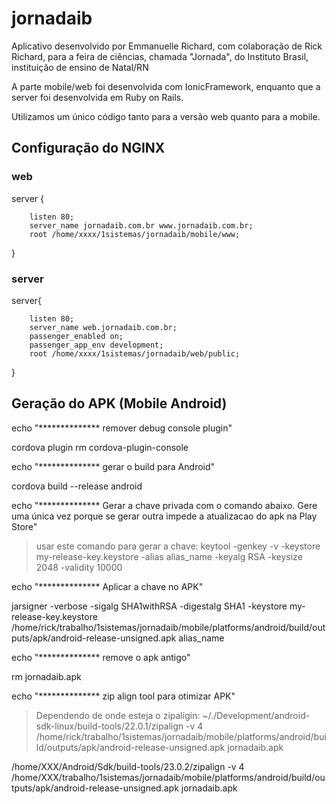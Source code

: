 # jornadaib
Aplicativo desenvolvido por Emmanuelle Richard, com colaboração de Rick Richard, para a feira de ciências, chamada "Jornada", do Instituto Brasil, instituição de ensino de Natal/RN

A parte mobile/web foi desenvolvida com IonicFramework, enquanto que a server foi desenvolvida em Ruby on Rails.

Utilizamos um único código tanto para a versão web quanto para a mobile.

## Configuração do NGINX
### web
server { 

        listen 80; 
        server_name jornadaib.com.br www.jornadaib.com.br; 
        root /home/xxxx/1sistemas/jornadaib/mobile/www; 
} 

### server
server{ 

        listen 80; 
        server_name web.jornadaib.com.br; 
        passenger_enabled on; 
        passenger_app_env development; 
        root /home/xxxx/1sistemas/jornadaib/web/public; 
} 

## Geração do APK (Mobile Android)

echo "************** remover debug console plugin"

cordova plugin rm cordova-plugin-console

echo "************** gerar o build para Android"

cordova build --release android


echo "************** Gerar a chave privada com o comando abaixo.  Gere uma única vez porque se gerar outra impede a atualizacao do apk na Play Store"

> usar este comando para gerar a chave: 
> keytool -genkey -v -keystore my-release-key.keystore -alias alias_name -keyalg RSA -keysize 2048 -validity 10000

echo "************** Aplicar a chave no APK"

jarsigner -verbose -sigalg SHA1withRSA -digestalg SHA1 -keystore my-release-key.keystore /home/rick/trabalho/1sistemas/jornadaib/mobile/platforms/android/build/outputs/apk/android-release-unsigned.apk alias_name

echo "************** remove o apk antigo"

rm jornadaib.apk

echo "************** zip align tool para otimizar APK"

> Dependendo de onde esteja o zipaligin:
> ~/./Development/android-sdk-linux/build-tools/22.0.1/zipalign -v 4 /home/rick/trabalho/1sistemas/jornadaib/mobile/platforms/android/build/outputs/apk/android-release-unsigned.apk jornadaib.apk

/home/XXX/Android/Sdk/build-tools/23.0.2/zipalign -v 4 /home/XXX/trabalho/1sistemas/jornadaib/mobile/platforms/android/build/outputs/apk/android-release-unsigned.apk jornadaib.apk
